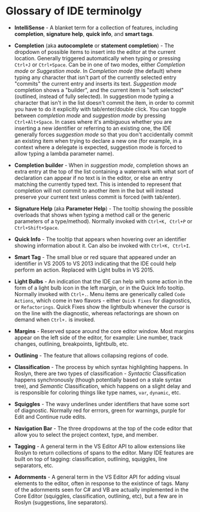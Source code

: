 # Glossary of IDE terminolgy

* **IntelliSense** - A blanket term for a collection of features, including **completion**,
**signature help**, **quick info**, and **smart tags**.

* **Completion** (aka **autocomplete** or **statement completion**) - The dropdown of possible
items to insert into the editor at the current location.  Generally triggered automatically when
typing or pressing `Ctrl+J` or `Ctrl+Space`.  Can be in one of two modes, either *Completion mode*
or *Suggestion mode*.  In *Completion mode* (the default) where typing any character that isn't
part of the currently selected entry "commits" the current entry and inserts its text. *Suggestion
mode* completion shows a "builder", and the current item is "soft selected" (outlined, instead of
fully selected).  In suggestion mode typing a character that isn't in the list doesn't commit the
item, in order to commit you have to do it explicitly with tab/enter/double click.  You can toggle
between *completion mode* and *suggestion mode* by pressing `Ctrl+Alt+Space`. In cases where it's
ambiguous whether you are inserting a new identifier or referring to an existing one, the IDE
generally forces *suggestion mode* so that you don't accidentally commit an existing item when
trying to declare a new one (for example, in a context where a delegate is expected, suggestion
mode is forced to allow typing a lambda parameter name).

* **Completion builder** - When in *suggestion mode*, completion shows an extra entry at the top
of the list containing a watermark with what sort of declaration can appear if no text is in the
editor, or else an entry matching the currently typed text.  This is intended to represent that
completion will not commit to another item in the but will instead preserve your current text
unless commit is forced (with tab/enter).

* **Signature Help** (aka **Parameter Help**) - The tooltip showing the possible overloads that
shows when typing a method call or the generic parameters of a type/method).  Normally invoked
with `Ctrl+K, Ctrl+P` or `Ctrl+Shift+Space`.

* **Quick Info** - The tooltip that appears when hovering over an identifier showing information
about it.  Can also be invoked with `Ctrl+K, Ctrl+I`.

* **Smart Tag** - The small blue or red square that appeared under an identifier in VS 2005 to
VS 2013 indicating that the IDE could help perform an action.  Replaced with Light bulbs in VS 2015.

* **Light Bulbs** - An indication that the IDE can help with some action in the form of a light
bulb icon in the left margin, or in the Quick Info tooltip.  Normally invoked with `Ctrl+.`.  Menu
items are generically called `Code Actions`, which come in two flavors - either `Quick Fixes` for
diagnostics, or `Refactorings`.  Quick Fixes show the lightbulb whenever the cursor is on the line
with the diagnostic, whereas refactorings are shown on demand when `Ctrl+.` is invoked.

* **Margins** - Reserved space around the core editor window.  Most margins appear on the left
side of the editor, for example: Line number, track changes, outlining, breakpoints, lightbulb, etc.

* **Outlining** - The feature that allows collapsing regions of code.

* **Classification** - The process by which syntax highlighting happens.  In Roslyn, there are two
types of classification - *Syntactic* Classification happens synchronously (though potentially
based on a stale syntax tree), and *Semantic* Classification, which happens on a slight delay and
is responsible for coloring things like type names, `var`, `dynamic`, etc.

* **Squiggles** - The wavy underlines under identifiers that have some sort of diagnostic.
Normally red for errrors, green for warnings, purple for Edit and Continue rude edits.

* **Navigation Bar** - The three dropdowns at the top of the code editor that allow you to select
the project context, type, and member.

* **Tagging** - A general term in the VS Editor API to allow extensions like Roslyn to return
collections of spans to the editor.  Many IDE features are built on top of tagging: classification,
outlining, squiggles, line separators, etc.

* **Adornments** - A general term in the VS Editor API for adding visual elements to the editor,
often in response to the existince of tags.  Many of the adornments seen for C# and VB are
actually implemented in the Core Editor (squiggles, classification, outlining, etc), but a few are
in Roslyn (suggestions, line separators).
